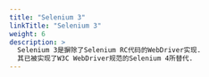 ```yaml
---
title: "Selenium 3"
linkTitle: "Selenium 3"
weight: 6 
description: >
  Selenium 3是摒除了Selenium RC代码的WebDriver实现.
  其已被实现了W3C WebDriver规范的Selenium 4所替代.
---
```

